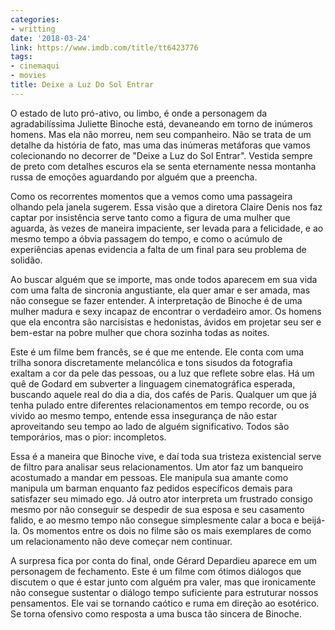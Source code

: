 ```yaml
---
categories:
- writting
date: '2018-03-24'
link: https://www.imdb.com/title/tt6423776
tags:
- cinemaqui
- movies
title: Deixe a Luz Do Sol Entrar
---
```


O estado de luto pró-ativo, ou limbo, é onde a personagem da agradabilíssima Juliette Binoche está, devaneando em torno de inúmeros homens. Mas ela não morreu, nem seu companheiro. Não se trata de um detalhe da história de fato, mas uma das inúmeras metáforas que vamos colecionando no decorrer de "Deixe a Luz do Sol Entrar". Vestida sempre de preto com detalhes escuros ela se senta eternamente nessa montanha russa de emoções aguardando por alguém que a preencha.

Como os recorrentes momentos que a vemos como uma passageira olhando pela janela sugerem. Essa visão que a diretora Claire Denis nos faz captar por insistência serve tanto como a figura de uma mulher que aguarda, às vezes de maneira impaciente, ser levada para a felicidade, e ao mesmo tempo a óbvia passagem do tempo, e como o acúmulo de experiências apenas evidencia a falta de um final para seu problema de solidão.

Ao buscar alguém que se importe, mas onde todos aparecem em sua vida com uma falta de sincronia angustiante, ela quer amar e ser amada, mas não consegue se fazer entender. A interpretação de Binoche é de uma mulher madura e sexy incapaz de encontrar o verdadeiro amor. Os homens que ela encontra são narcisistas e hedonistas, ávidos em projetar seu ser e bem-estar na pobre mulher que chora sozinha todas as noites.

Este é um filme bem francês, se é que me entende. Ele conta com uma trilha sonora discretamente melancólica e tons sisudos da fotografia exaltam a cor da pele das pessoas, ou a luz que reflete sobre elas. Há um quê de Godard em subverter a linguagem cinematográfica esperada, buscando aquele real do dia a dia, dos cafés de Paris. Qualquer um que já tenha pulado entre diferentes relacionamentos em tempo recorde, ou os vivido ao mesmo tempo, entende essa insegurança de não estar aproveitando seu tempo ao lado de alguém significativo. Todos são temporários, mas o pior: incompletos.

Essa é a maneira que Binoche vive, e daí toda sua tristeza existencial serve de filtro para analisar seus relacionamentos. Um ator faz um banqueiro acostumado a mandar em pessoas. Ele manipula sua amante como manipula um barman enquanto faz pedidos específicos demais para satisfazer seu mimado ego. Já outro ator interpreta um frustrado consigo mesmo por não conseguir se despedir de sua esposa e seu casamento falido, e ao mesmo tempo não consegue simplesmente calar a boca e beijá-la. Os momentos entre os dois no filme são os mais exemplares de como um relacionamento não deve começar nem continuar.

A surpresa fica por conta do final, onde Gérard Depardieu aparece em um personagem de fechamento. Este é um filme com ótimos diálogos que discutem o que é estar junto com alguém pra valer, mas que ironicamente não consegue sustentar o diálogo tempo suficiente para estruturar nossos pensamentos. Ele vai se tornando caótico e ruma em direção ao esotérico. Se torna ofensivo como resposta a uma busca tão sincera de Binoche.